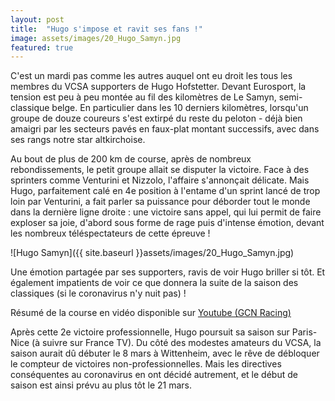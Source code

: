 ```yaml
---
layout: post
title:  "Hugo s'impose et ravit ses fans !"
image: assets/images/20_Hugo_Samyn.jpg
featured: true
---
```


C'est un mardi pas comme les autres auquel ont eu droit les tous les membres du VCSA supporters de Hugo Hofstetter. Devant Eurosport, la tension est peu à peu montée au fil des kilomètres de Le Samyn, semi-classique belge. En particulier dans les 10 derniers kilomètres, lorsqu'un groupe de douze coureurs s'est extirpé du reste du peloton - déjà bien amaigri par les secteurs pavés en faux-plat montant successifs, avec dans ses rangs notre star altkirchoise.

Au bout de plus de 200 km de course, après de nombreux rebondissements, le petit groupe allait se disputer la victoire. Face à des sprinters comme Venturini et Nizzolo, l'affaire s'annonçait délicate. Mais Hugo, parfaitement calé en 4e position à l'entame d'un sprint lancé de trop loin par Venturini, a fait parler sa puissance pour déborder tout le monde dans la dernière ligne droite : une victoire sans appel, qui lui permit de faire exploser sa joie, d'abord sous forme de rage puis d'intense émotion, devant les nombreux téléspectateurs de cette épreuve !

![Hugo Samyn]({{ site.baseurl }}assets/images/20_Hugo_Samyn.jpg)

Une émotion partagée par ses supporters, ravis de voir Hugo briller si tôt. Et également impatients de voir ce que donnera la suite de la saison des classiques (si le coronavirus n'y nuit pas) !

Résumé de la course en vidéo disponible sur [Youtube (GCN Racing)](https://www.youtube.com/watch?v=ypXO22SEJN8&feature=emb_title)

Après cette 2e victoire professionnelle, Hugo poursuit sa saison sur Paris-Nice (à suivre sur France TV). Du côté des modestes amateurs du VCSA, la saison aurait dû débuter le 8 mars à Wittenheim, avec le rêve de débloquer le compteur de victoires non-professionnelles. Mais les directives conséquentes au coronavirus en ont décidé autrement, et le début de saison est ainsi prévu au plus tôt le 21 mars.
